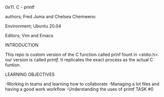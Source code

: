 0x11. C - printf

authors; Fred Juma and Chelsea Chemweno

Environment; Ubuntu 20.04

Editors; Vim and Emacs

INTRODUCTION

This repo is custom version of the C function called prinf fount in <stdio.h>. our version is called _printf_. It replicates the exact process as the actual C funtion.

LEARNING OBJECTIVES 

-Working in teams and learning how to collaborate 
-Managing a lot files and having a good work workflow
-Understanding the uses of printf 
TASK #0

